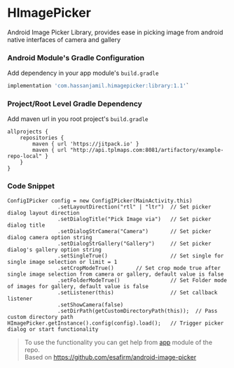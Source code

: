 # HImagePicker
Android Image Picker Library, provides ease in picking image from android native interfaces of camera and gallery

### Android Module's Gradle Configuration
Add dependency in your app module's `build.gradle`</br>
```groovy
implementation 'com.hassanjamil.himagepicker:library:1.1'`
```
### Project/Root Level Gradle Dependency
Add maven url in you root project's `build.gradle`
```android
allprojects {
    repositories {
        maven { url 'https://jitpack.io' }
        maven { url "http://api.tplmaps.com:8081/artifactory/example-repo-local" }
    }
}
```
### Code Snippet
```android
ConfigIPicker config = new ConfigIPicker(MainActivity.this)
                .setLayoutDirection("rtl" | "ltr")  // Set picker dialog layout direction
                .setDialogTitle("Pick Image via")   // Set picker dialog title
                .setDialogStrCamera("Camera")       // Set picker dialog camera option string
                .setDialogStrGallery("Gallery")     // Set picker dialog's gallery option string
                .setSingleTrue()                    // Set single for single image selection or limit = 1
                .setCropModeTrue()       // Set crop mode true after single image selection from camera or gallery, default value is false
                .setFolderModeTrue()                // Set Folder mode of images for gallery, default value is false
                .setListener(this)                  // Set callback listener
                .setShowCamera(false)           
                .setDirPath(getCustomDirectoryPath(this));  // Pass custom directory path
HImagePicker.getInstance().config(config).load();   // Trigger picker dialog or start functionality
```
> To use the functionality you can get help from [app](https://github.com/hassaanjamil/HImagePicker/tree/master/app) module of the repo.</br>
Based on https://github.com/esafirm/android-image-picker
